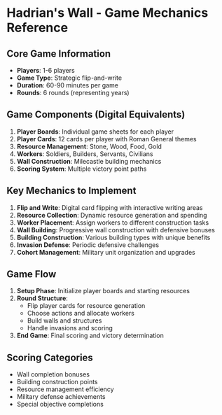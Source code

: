 # Hadrian's Wall - Game Mechanics Reference

## Core Game Information
- **Players**: 1-6 players
- **Game Type**: Strategic flip-and-write
- **Duration**: 60-90 minutes per game
- **Rounds**: 6 rounds (representing years)

## Game Components (Digital Equivalents)
1. **Player Boards**: Individual game sheets for each player
2. **Player Cards**: 12 cards per player with Roman General themes
3. **Resource Management**: Stone, Wood, Food, Gold
4. **Workers**: Soldiers, Builders, Servants, Civilians
5. **Wall Construction**: Milecastle building mechanics
6. **Scoring System**: Multiple victory point paths

## Key Mechanics to Implement
1. **Flip and Write**: Digital card flipping with interactive writing areas
2. **Resource Collection**: Dynamic resource generation and spending
3. **Worker Placement**: Assign workers to different construction tasks
4. **Wall Building**: Progressive wall construction with defensive bonuses
5. **Building Construction**: Various building types with unique benefits
6. **Invasion Defense**: Periodic defensive challenges
7. **Cohort Management**: Military unit organization and upgrades

## Game Flow
1. **Setup Phase**: Initialize player boards and starting resources
2. **Round Structure**: 
   - Flip player cards for resource generation
   - Choose actions and allocate workers
   - Build walls and structures
   - Handle invasions and scoring
3. **End Game**: Final scoring and victory determination

## Scoring Categories
- Wall completion bonuses
- Building construction points
- Resource management efficiency
- Military defense achievements
- Special objective completions

